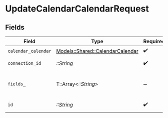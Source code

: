 # UpdateCalendarCalendarRequest


## Fields

| Field                                                                       | Type                                                                        | Required                                                                    | Description                                                                 |
| --------------------------------------------------------------------------- | --------------------------------------------------------------------------- | --------------------------------------------------------------------------- | --------------------------------------------------------------------------- |
| `calendar_calendar`                                                         | [Models::Shared::CalendarCalendar](../../models/shared/calendarcalendar.md) | :heavy_check_mark:                                                          | N/A                                                                         |
| `connection_id`                                                             | *::String*                                                                  | :heavy_check_mark:                                                          | ID of the connection                                                        |
| `fields_`                                                                   | T::Array<*::String*>                                                        | :heavy_minus_sign:                                                          | Comma-delimited fields to return                                            |
| `id`                                                                        | *::String*                                                                  | :heavy_check_mark:                                                          | ID of the Calendar                                                          |